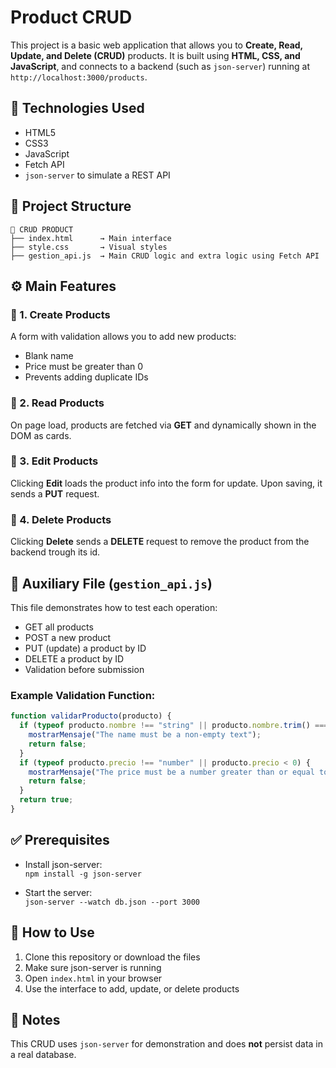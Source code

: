 
# Product CRUD

This project is a basic web application that allows you to **Create, Read, Update, and Delete (CRUD)** products. It is built using **HTML, CSS, and JavaScript**, and connects to a backend (such as `json-server`) running at `http://localhost:3000/products`.

## 🧰 Technologies Used

- HTML5  
- CSS3  
- JavaScript  
- Fetch API  
- `json-server` to simulate a REST API  

## 📁 Project Structure

```
📂 CRUD PRODUCT
├── index.html      → Main interface
├── style.css       → Visual styles
├── gestion_api.js  → Main CRUD logic and extra logic using Fetch API
```

## ⚙️ Main Features

### 🔸 1. Create Products
A form with validation allows you to add new products:
- Blank name
- Price must be greater than 0
- Prevents adding duplicate IDs

### 🔸 2. Read Products
On page load, products are fetched via **GET** and dynamically shown in the DOM as cards.

### 🔸 3. Edit Products
Clicking **Edit** loads the product info into the form for update. Upon saving, it sends a **PUT** request.

### 🔸 4. Delete Products
Clicking **Delete** sends a **DELETE** request to remove the product from the backend trough its id.

## 🧪 Auxiliary File (`gestion_api.js`)

This file demonstrates how to test each operation:

- GET all products
- POST a new product
- PUT (update) a product by ID
- DELETE a product by ID
- Validation before submission

### Example Validation Function:

```javascript
function validarProducto(producto) {
  if (typeof producto.nombre !== "string" || producto.nombre.trim() === "") {
    mostrarMensaje("The name must be a non-empty text");
    return false;
  }
  if (typeof producto.precio !== "number" || producto.precio < 0) {
    mostrarMensaje("The price must be a number greater than or equal to zero.");
    return false;
  }
  return true;
}
```

## ✅ Prerequisites

- Install json-server:  
  `npm install -g json-server`

- Start the server:  
  `json-server --watch db.json --port 3000`

## 🚀 How to Use

1. Clone this repository or download the files  
2. Make sure json-server is running  
3. Open `index.html` in your browser  
4. Use the interface to add, update, or delete products   

## 📌 Notes

This CRUD uses `json-server` for demonstration and does **not** persist data in a real database.
